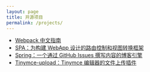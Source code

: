 ```yaml
---
layout: page
title: 开源项目
permalink: /projects/
---
```

<ul>
  <li><a href="http://zhaoda.net/webpack-handbook" target="_blank">Webpack 中文指南</a></li>
  <li><a href="https://github.com/zhaoda/spa" target="_blank">SPA：为构建 WebApp 设计的路由控制和视图转换框架</a></li>
  <li><a href="https://github.com/zhaoda/spring" target="_blank">Spring：一个通过 GitHub Issues 撰写内容的博客引擎</a></li>
  <li><a href="https://github.com/zhaoda/tinymce-upload" target="_blank">Tinymce-upload：Tinymce 编辑器的文件上传插件</a></li>
</ul>